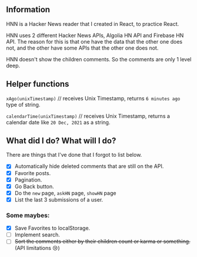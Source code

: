 ## Information

HNN is a Hacker News reader that I created in React, to practice React.

HNN uses 2 different Hacker News APIs, Algolia HN API and Firebase HN API. The reason for this is that one have the data that the other one does not, and the other have some APIs that the other one does not.

HNN doesn't show the children comments. So the comments are only 1 level deep.

## Helper functions

`xAgo(unixTimestamp)` // receives Unix Timestamp, returns `6 minutes ago` type of string.

`calendarTime(unixTimestamp)` // receives Unix Timestamp, returns a calendar date like `20 Dec, 2021` as a string.

## What did I do? What will I do?

There are things that I've done that I forgot to list below.

- [x] Automatically hide deleted comments that are still on the API.
- [x] Favorite posts.
- [x] Pagination.
- [x] Go Back button.
- [x] Do the `new` page, `askHN` page, `showHN` page
- [x] List the last 3 submissions of a user.

### Some maybes:

- [x] Save Favorites to localStorage.
- [ ] Implement search.
- [ ] ~~Sort the comments either by their children count or karma or something.~~ (API limitations 😢)
